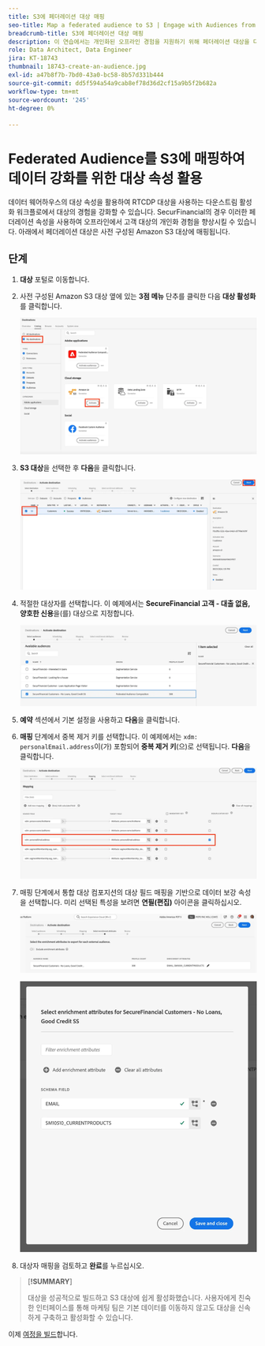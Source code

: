 ```yaml
---
title: S3에 페더레이션 대상 매핑
seo-title: Map a federated audience to S3 | Engage with Audiences from your Data Warehouse using Federated Audience Composition
breadcrumb-title: S3에 페더레이션 대상 매핑
description: 이 연습에서는 개인화된 오프라인 경험을 지원하기 위해 페더레이션 대상을 다운스트림 Real-Time CDP 대상에 매핑합니다.
role: Data Architect, Data Engineer
jira: KT-18743
thumbnail: 18743-create-an-audience.jpg
exl-id: a47b8f7b-7bd0-43a0-bc58-8b57d331b444
source-git-commit: dd5f594a54a9cab8ef78d36d2cf15a9b5f2b682a
workflow-type: tm+mt
source-wordcount: '245'
ht-degree: 0%

---
```


# Federated Audience를 S3에 매핑하여 데이터 강화를 위한 대상 속성 활용

데이터 웨어하우스의 대상 속성을 활용하여 RTCDP 대상을 사용하는 다운스트림 활성화 워크플로에서 대상의 경험을 강화할 수 있습니다. SecurFinancial의 경우 이러한 페더레이션 속성을 사용하여 오프라인에서 고객 대상의 개인화 경험을 향상시킬 수 있습니다. 아래에서 페더레이션 대상은 사전 구성된 Amazon S3 대상에 매핑됩니다.

## 단계

1. **대상** 포털로 이동합니다.

2. 사전 구성된 Amazon S3 대상 옆에 있는 **3점 메뉴** 단추를 클릭한 다음 **대상 활성화**&#x200B;를 클릭합니다.

   ![활성화-대상](assets/activate-audiences.png)

3. **S3 대상**&#x200B;을 선택한 후 **다음**&#x200B;을 클릭합니다.

   ![select-s3-destination](assets/select-s3-destination.png)

4. 적절한 대상자를 선택합니다. 이 예제에서는 **SecureFinancial 고객 - 대출 없음, 양호한 신용**&#x200B;을(를) 대상으로 지정합니다.

   ![select-s3-audience](assets/select-s3-audience.png)

5. **예약** 섹션에서 기본 설정을 사용하고 **다음**&#x200B;을 클릭합니다.

6. **매핑** 단계에서 중복 제거 키를 선택합니다. 이 예제에서는 `xdm: personalEmail.address`이(가) 포함되어 **중복 제거 키**(으)로 선택됩니다. **다음**&#x200B;을 클릭합니다.

   ![중복 제거 키](assets/deduplication-key.png)

7. 매핑 단계에서 통합 대상 컴포지션의 대상 필드 매핑을 기반으로 데이터 보강 속성을 선택합니다. 미리 선택된 특성을 보려면 **연필(편집)** 아이콘을 클릭하십시오.

   ![edit-attributes](assets/edit-attributes.png)

   ![final-attributes](assets/final-attribution.png)

8. 대상자 매핑을 검토하고 **완료**&#x200B;를 누르십시오.

>[**!SUMMARY**]
>
> 대상을 성공적으로 빌드하고 S3 대상에 쉽게 활성화했습니다. 사용자에게 친숙한 인터페이스를 통해 마케팅 팀은 기본 데이터를 이동하지 않고도 대상을 신속하게 구축하고 활성화할 수 있습니다.

이제 [여정을 빌드](build-journey-federated-audience.md)합니다.
